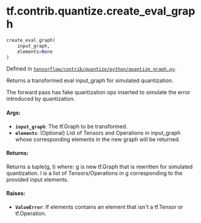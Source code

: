 <div itemscope itemtype="http://developers.google.com/ReferenceObject">
<meta itemprop="name" content="tf.contrib.quantize.create_eval_graph" />
</div>

# tf.contrib.quantize.create_eval_graph

``` python
create_eval_graph(
    input_graph,
    elements=None
)
```



Defined in [`tensorflow/contrib/quantize/python/quantize_graph.py`](https://www.tensorflow.org/code/tensorflow/contrib/quantize/python/quantize_graph.py).

Returns a transformed eval input_graph for simulated quantization.

The forward pass has fake quantization ops inserted to simulate the error
introduced by quantization.

#### Args:

* <b>`input_graph`</b>: The tf.Graph to be transformed.
* <b>`elements`</b>: (Optional) List of Tensors and Operations in input_graph whose
      corresponding elements in the new graph will be returned.


#### Returns:

Returns a tuple(g, l) where:
g is new tf.Graph that is rewritten for simulated quantization.
l is a list of Tensors/Operations in g corresponding to the provided input
    elements.


#### Raises:

* <b>`ValueError`</b>: If elements contains an element that isn't a tf.Tensor or
      tf.Operation.
